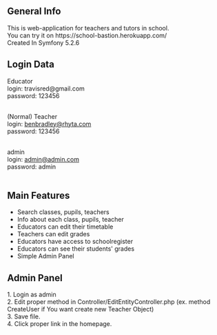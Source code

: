 <h2>General Info</h2>
This is web-application for teachers and tutors in school.<br>
You can try it on https://school-bastion.herokuapp.com/<br>
Created In Symfony 5.2.6<br>

<h2>Login Data</h2>
Educator<br>
login: travisred@gmail.com<br>
password: 123456<br><br>

(Normal) Teacher<br>
login: benbradley@rhyta.com<br>
password: 123456<br><br>

admin<br>
login: admin@admin.com<br>
password: admin<br><br>

<h2>Main Features</h2>
<ul>
	<li>Search classes, pupils, teachers</li>
	<li>Info about each class, pupils, teacher</li>
	<li>Educators can edit their timetable</li>
	<li>Teachers can edit grades</li>
	<li>Educators have access to schoolregister</li>
	<li>Educators can see their students' grades</li>
	<li>Simple Admin Panel</li>
</ul>

<h2>Admin Panel</h2>
1. Login as admin<br>
2. Edit proper method in Controller/EditEntityController.php (ex. method CreateUser if You want create new Teacher Object)<br>
3. Save file.<br>
4. Click proper link in the homepage.<br>
